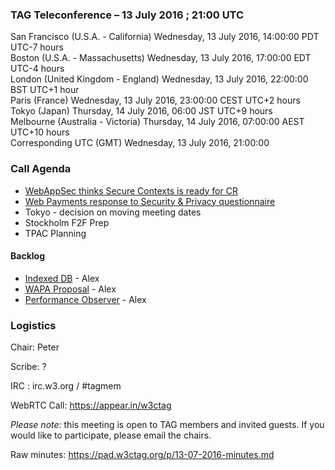 ### TAG Teleconference – 13 July 2016 ; 21:00 UTC

San Francisco (U.S.A. - California)	Wednesday, 13 July 2016, 14:00:00	PDT	UTC-7 hours  
Boston (U.S.A. - Massachusetts)	Wednesday, 13 July 2016, 17:00:00	EDT	UTC-4 hours  
London (United Kingdom - England)	Wednesday, 13 July 2016, 22:00:00	BST	UTC+1 hour  
Paris (France)	Wednesday, 13 July 2016, 23:00:00	CEST	UTC+2 hours  
Tokyo (Japan)	Thursday, 14 July 2016, 06:00	JST	UTC+9 hours  
Melbourne (Australia - Victoria)	Thursday, 14 July 2016, 07:00:00	AEST	UTC+10 hours  
Corresponding UTC (GMT)	Wednesday, 13 July 2016, 21:00:00	 

### Call Agenda
* [WebAppSec thinks Secure Contexts is ready for CR](https://w3c.github.io/webappsec-secure-contexts/)
* [Web Payments response to Security & Privacy questionnaire](https://github.com/w3ctag/spec-reviews/issues/125)
* Tokyo - decision on moving meeting dates
* Stockholm F2F Prep
* TPAC Planning

#### Backlog
* [Indexed DB](https://github.com/w3ctag/spec-reviews/issues/84) - Alex
* [WAPA Proposal](https://github.com/w3ctag/spec-reviews/issues/63) - Alex
* [Performance Observer](https://github.com/w3ctag/spec-reviews/issues/18) - Alex


### Logistics

Chair: Peter

Scribe: ?

IRC : irc.w3.org / #tagmem

WebRTC Call: https://appear.in/w3ctag

*Please note*: this meeting is open to TAG members and invited guests. If you would like to participate, please email the chairs.

Raw minutes: https://pad.w3ctag.org/p/13-07-2016-minutes.md
